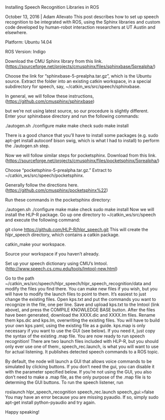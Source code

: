 Installing Speech Recognition Libraries in ROS

October 13, 2016 | Adam Allevato
This post describes how to set up speech recognition to be integrated with ROS, using the Sphinx libraries and custom code developed by human-robot interaction researchers at UT Austin and elsewhere.

Platform: Ubuntu 14.04

ROS Version: Indigo

Download the CMU Sphinx library from this link. 
(https://sourceforge.net/projects/cmusphinx/files/sphinxbase/5prealpha/)

Choose the link for “sphinxbase-5-prealpha.tar.gz”, which is the Ubuntu source. Extract the folder into an existing catkin workspace, in a special subdirectory for speech, say, ~/catkin_ws/src/speech/sphinxbase.

In general, we will follow these instructions,
(https://github.com/cmusphinx/sphinxbase)

but we’re not using latest source, so our procedure is slightly different.
Enter your sphinxbase directory and run the following commands:

./autogen.sh
./configure
make
make check
sudo make install


There is a good chance that you’ll have to install some packages (e.g. sudo apt-get install autoconf bison swig, which is what I had to install) to perform the ./autogen.sh step.

Now we will follow similar steps for pocketsphinx. Download from this link. 
(https://sourceforge.net/projects/cmusphinx/files/pocketsphinx/5prealpha/)

Choose “pocketsphinx-5-prealpha.tar.gz.” Extract to ~/catkin_ws/src/speech/pocketsphinx.

Generally follow the directions here.
(https://github.com/cmusphinx/pocketsphinx%22)


Run these commands in the pocketsphinx directory:

./autogen.sh
./configure
make
make check
sudo make install
Now we will install the HLP-R package. Go up one directory to ~/catkin_ws/src/speech and execute the following command:

git clone https://github.com/HLP-R/hlpr_speech.git
This will create the hlpr_speech directory, which contains a catkin package.

catkin_make your workspace.

Source your workspace if you haven’t already.

Set up your speech dictionary using CMU’s lmtool.
(http://www.speech.cs.cmu.edu/tools/lmtool-new.html)

Go to the path ~/catkin_ws/src/speech/hlpr_speech/hlpr_speech_recognition/data and modify the files you find there. You can make new files if you wish, but you will have to modify the launch files to point to them. It’s easiest to just change the existing files.
Open kps.txt and put the commands you want to recognize in the file, one per line.
Save and upload kps.txt to the lmtool (link above), and press the COMPILE KNOWLEDGE BASE button.
After the files have been generated, download the XXXX.dic and XXXX.lm files. Rename them kps.dic and kps.lm, overwriting the existing files. You will have to build your own kps.yaml, using the existing file as a guide. kps.map is only necessary if you want to use the GUI (see below). If you need it, just copy the syntax of the existing .map file.
You are now ready to run speech recognition! There are two launch files included with HLP-R, but you should only ever use one of them:, speech_rec.launch, is what you will want to use for actual listening. It publishes detected speech commands to a ROS topic.

By default, the node will launch a GUI that allows voice commands to be simulated by clicking buttons. If you don’t need the gui, you can disable it with the parameter specified below. If you’re not using the GUI, you also don’t need to make a .map file, as the only purpose of the .map file is to determing the GUI buttons. To run the speech listener, run

   roslaunch hlpr_speech_recognition speech_rec.launch speech_gui:=false
You may have an error because you are missing pyaudio. If so, simply sudo apt-get install python-pyaudio and try again.

Happy speaking!